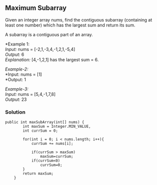 ## Maximum Subarray

Given an integer array nums, find the contiguous subarray (containing at least one number) which has the largest sum and return its sum.

A subarray is a contiguous part of an array.

 
*Example 1: <br/>
*Input:* nums = [-2,1,-3,4,-1,2,1,-5,4] <br/>
*Output:* 6 <br/>
*Explanation:* [4,-1,2,1] has the largest sum = 6. <br/>

*Example-2:* <br/>
*Input: nums = [1] <br/>
*Output: 1 <br/>

*Example-3:* <br/>
*Input:* nums = [5,4,-1,7,8] <br/>
*Output:* 23 <br/>

### Solution
```
public int maxSubArray(int[] nums) {
        int maxSum = Integer.MIN_VALUE, 
        int currSum = 0;
        
        for(int i = 0; i < nums.length; i++){
            currSum += nums[i];
            
            if(currSum > maxSum) 
                maxSum=currSum;
            if(currSum<0) 
                currSum=0;
        }
        return maxSum;
    }
```